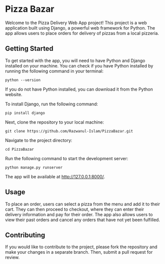 # Pizza Bazar
Welcome to the Pizza Delivery Web App project! This project is a web application built using Django, a powerful web framework for Python. The app allows users to place orders for delivery of pizzas from a local pizzeria.

## Getting Started
To get started with the app, you will need to have Python and Django installed on your machine. You can check if you have Python installed by running the following command in your terminal:

`python --version`

If you do not have Python installed, you can download it from the Python website.

To install Django, run the following command:

`pip install django`

Next, clone the repository to your local machine:


`git clone https://github.com/Razwanul-Islam/PizzaBazar.git`

Navigate to the project directory:


`cd PizzaBazar`

Run the following command to start the development server:


`python manage.py runserver`

The app will be available at http://127.0.0.1:8000/.

## Usage
To place an order, users can select a pizza from the menu and add it to their cart. They can then proceed to checkout, where they can enter their delivery information and pay for their order. The app also allows users to view their past orders and cancel any orders that have not yet been fulfilled.

## Contributing
If you would like to contribute to the project, please fork the repository and make your changes in a separate branch. Then, submit a pull request for review.
